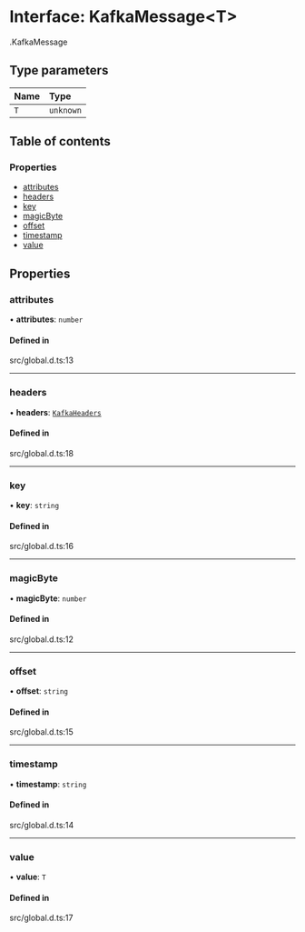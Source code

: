 # Interface: KafkaMessage<T\>

[<internal>](../wiki/%3Cinternal%3E).KafkaMessage

## Type parameters

| Name | Type |
| :------ | :------ |
| `T` | `unknown` |

## Table of contents

### Properties

- [attributes](../wiki/%3Cinternal%3E.KafkaMessage#attributes)
- [headers](../wiki/%3Cinternal%3E.KafkaMessage#headers)
- [key](../wiki/%3Cinternal%3E.KafkaMessage#key)
- [magicByte](../wiki/%3Cinternal%3E.KafkaMessage#magicbyte)
- [offset](../wiki/%3Cinternal%3E.KafkaMessage#offset)
- [timestamp](../wiki/%3Cinternal%3E.KafkaMessage#timestamp)
- [value](../wiki/%3Cinternal%3E.KafkaMessage#value)

## Properties

### attributes

• **attributes**: `number`

#### Defined in

src/global.d.ts:13

___

### headers

• **headers**: [`KafkaHeaders`](../wiki/%3Cinternal%3E.KafkaHeaders)

#### Defined in

src/global.d.ts:18

___

### key

• **key**: `string`

#### Defined in

src/global.d.ts:16

___

### magicByte

• **magicByte**: `number`

#### Defined in

src/global.d.ts:12

___

### offset

• **offset**: `string`

#### Defined in

src/global.d.ts:15

___

### timestamp

• **timestamp**: `string`

#### Defined in

src/global.d.ts:14

___

### value

• **value**: `T`

#### Defined in

src/global.d.ts:17
